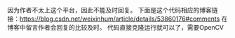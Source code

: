 因为作者不太上这个平台，因此不能及时回复。 
下面是这个代码相应的博客链接：https://blog.csdn.net/weixinhum/article/details/53860176#comments 在博客中留言作者会回复的比较及时。
代码直接克隆运行就可以了，需要OpenCV